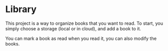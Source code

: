 # Library

This project is a way to organize books that you want to read. To start, you simply choose a storage (local or in cloud), and add a book to it.

You can mark a book as read when you read it, you can also modify the books.
